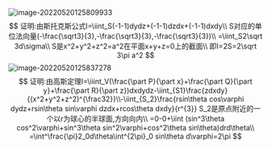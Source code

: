 ![image-20220520125809933](https://heaticy-1310163554.cos.ap-shanghai.myqcloud.com/markdown/image-20220520125809933.png)
$$
证明:由斯托克斯公式I=\iint_S(-1-1)dydz+(-1-1)dzdx+(-1-1)dxdy\\
S对应的单位法向量(-\frac{\sqrt3}{3},-\frac{\sqrt3}{3},-\frac{\sqrt3}{3})\\
=\iint_S2\sqrt 3d\sigma\\
S是x^2+y^2+z^2=a^2在平面x+y+z=0上的截面\\
即I=2S=2\sqrt 3\pi a^2
$$
![image-20220520125837278](https://heaticy-1310163554.cos.ap-shanghai.myqcloud.com/markdown/image-20220520125837278.png)
$$
证明:由高斯定理I=\iiint_V(\frac{\part P}{\part x}+\frac{\part Q}{\part y}+\frac{\part R}{\part z})dxdydz-\iint_{S1}\frac{zdxdy}{(x^2+y^2+z^2)^{\frac32}}\\-\iint_{S_2}\frac{rsin\theta cos\varphi dydz+rsin\theta sin\varphi dzdx+rcos\theta dxdy}{r^{3}} S_2是原点附近的一个以r为球心的半球面,方向向内\\
=0-0+\iint (sin^3\theta cos^2\varphi+sin^3\theta sin^2\varphi+cos^2\theta sin\theta)drd\theta\\
=\int^\frac{\pi}2_0d\theta\int^{2\pi}_0 sin\theta d\varphi=2\pi
$$
